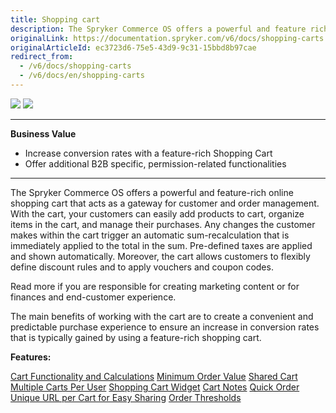 ```yaml
---
title: Shopping cart
description: The Spryker Commerce OS offers a powerful and feature rich online shopping cart that acts as a gateway for customer and order management.
originalLink: https://documentation.spryker.com/v6/docs/shopping-carts
originalArticleId: ec3723d6-75e5-43d9-9c31-15bbd8b97cae
redirect_from:
  - /v6/docs/shopping-carts
  - /v6/docs/en/shopping-carts
---
```


<div class='feature-text'>
    <div class='feature-images'>
    <img class="light-mode" src="https://spryker.s3.eu-central-1.amazonaws.com/docs/Document+360/Capabilities+icons/light/cart.svg"/>
    <img class="dark-mode" src="https://spryker.s3.eu-central-1.amazonaws.com/docs/Document+360/Capabilities+icons/dark/cart.svg"/>
    </div>
    <div class="feature-text-wrap">

***
**Business Value**
* Increase conversion rates with a feature-rich Shopping Cart
* Offer additional B2B specific, permission-related functionalities
***

The Spryker Commerce OS offers a powerful and feature-rich online shopping cart that acts as a gateway for customer and order management. With the cart, your customers can easily add products to cart, organize items in the cart, and manage their purchases. Any changes the customer makes within the cart trigger an automatic sum-recalculation that is immediately applied to the total in the sum. Pre-defined taxes are applied and shown automatically. Moreover, the cart allows customers to flexibly define discount rules and to apply vouchers and coupon codes.

Read more if you are responsible for creating marketing content or for finances and end-customer experience.

The main benefits of working with the cart are to create a convenient and predictable purchase experience to ensure an increase in conversion rates that is typically gained by using a feature-rich shopping cart.
</div>
</div>

**Features:**
<div>
<a class="feature-link" href="https://documentation.spryker.com/docs/cart-functionality-calculations">Cart Functionality and Calculations</a>   
<a class="feature-link" href="https://documentation.spryker.com/docs/minimum-order-value-201903">Minimum Order Value</a>   
<a class="feature-link" href="https://documentation.spryker.com/docs/shared-cart">Shared Cart</a>   
<a class="feature-link" href="https://documentation.spryker.com/docs/multiple-cart-per-user">Multiple Carts Per User</a>   
    <a class="feature-link" href="https://documentation.spryker.com/docs/cart-widget">Shopping Cart Widget</a>  
    <a class="feature-link" href="https://documentation.spryker.com/docs/cart-notes">Cart Notes</a>  
    <a class="feature-link" href="https://documentation.spryker.com/docs/quick-order-201903">Quick Order</a>
<a class="feature-link" href="https://documentation.spryker.com/docs/unique-url-per-cart-for-easy-sharing-201907">Unique URL per Cart for Easy Sharing</a>  
    <a class="feature-link" href="https://documentation.spryker.com/docs/order-thresholds">Order Thresholds</a>  
    </div>
